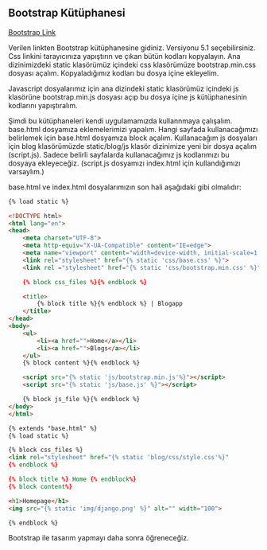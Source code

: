 ## Bootstrap Kütüphanesi

[Bootstrap Link](https://getbootstrap.com/)

Verilen linkten Bootstrap kütüphanesine gidiniz. Versiyonu 5.1 seçebilirsiniz.  
Css linkini tarayıcınıza yapıştırın ve çıkan bütün kodları kopyalayın. Ana dizinimizdeki static klasörümüz içindeki css klasörümüze bootstrap.min.css dosyası açalım. Kopyaladığımız kodları bu dosya içine ekleyelim.

Javascript dosyalarımız için ana dizindeki static klasörümüz içindeki js klasörüne bootstrap.min.js dosyası açıp bu dosya içine js kütüphanesinin kodlarını yapıştıralım. 

Şimdi bu kütüphaneleri kendi uygulamamızda kullannmaya çalışalım. base.html dosyamıza eklemelerimizi yapalım. Hangi sayfada kullanacağımızı belirlemek için base.html dosyamıza block açalım. Kullanacağım js dosyaları için blog klasörümüzde static/blog/js klasör dizinimize yeni bir dosya açalım (script.js). Sadece belirli sayfalarda kullanacağımız js kodlarımızı bu dosyaya ekleyeceğiz. (script.js dosyamızı index.html için kullandığımızı varsaylım.)

base.html ve index.html dosyalarımızın son hali aşağıdaki gibi olmalıdır:
```html
{% load static %}

<!DOCTYPE html>
<html lang="en">
<head>
    <meta charset="UTF-8">
    <meta http-equiv="X-UA-Compatible" content="IE=edge">
    <meta name="viewport" content="width=device-width, initial-scale=1.0">
    <link rel="stylesheet" href="{% static 'css/base.css' %}">
    <link rel ="stylesheet" href="{% static 'css/bootstrap.min.css' %}"

    {% block css_files %}{% endblock %}

    <title>
        {% block title %}{% endblock %} | Blogapp
    </title>
</head>
<body>
    <ul>
        <li><a href="">Home</a></li>
        <li><a href="">Blogs</a></li>
    </ul>
    {% block content %}{% endblock %}

    <script src="{% static 'js/bootstrap.min.js'%}"></script>
    <script src="{% static 'js/base.js' %}"></script>

    {% block js_file %}{% endblock %}
</body>
</html>
```
```html
{% extends "base.html" %}
{% load static %}

{% block css_files %}
<link rel="stylesheet" href="{% static 'blog/css/style.css'%}"
{% endblock %}

{% block title %} Home {% endblock%}
{% block content%}

<h1>Homepage</h1>
<img src="{% static 'img/django.png' %}" alt="" width="100">

{% endblock %}
```

Bootstrap ile tasarım yapmayı daha sonra öğreneceğiz.
